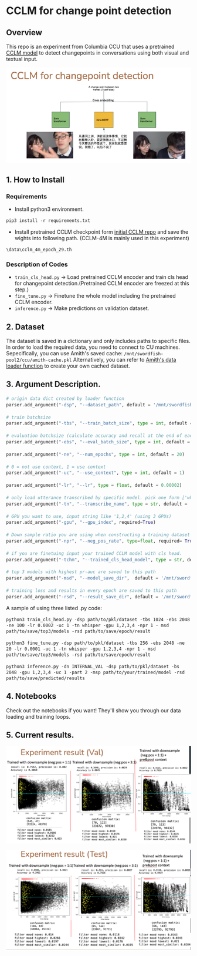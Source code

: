 # CCLM for change point detection

## Overview
This repo is an experiment from Columbia CCU that uses a pretrained [CCLM model](https://arxiv.org/abs/2206.00621) to detect changepoints in conversations using both visual and textual input.  

![CCLM for changepoint detection](img/1.png)


## 1. How to Install

### Requirements
- Install python3 environment.
```python 
pip3 install -r requirements.txt
```
- Install pretrained CCLM checkpoint form [initial CCLM repo](https://github.com/zengyan-97/CCLM) and save the wights into following path. (CCLM-4M is mainly used in this experiment)
```
\data\cclm_4m_epoch_29.th
```

### Description of Codes
- `train_cls_head.py` -> Load pretrained CCLM encoder and train cls head for changepoint detection.(Pretrained CCLM encoder are freezed at this step.)
- `fine_tune.py` -> Finetune the whole model including the pretrained CCLM encoder.
- `inference.py` -> Make predictions on validation dataset.


## 2. Dataset
The dataset is saved in a dictionary and only includes paths to specific files. In order to load the required data, you need to connect to CU machines.
Sepecifically, you can use Amith's saved cache: `/mnt/swordfish-pool2/ccu/amith-cache.pkl`
Alternatively, you can refer to [Amith's data loader function](https://github.com/amith-ananthram/columbia-ccu/tree/main/loaders) to create your own cached dataset.

## 3. Argument Description.

```python
# origin data dict created by loader function
parser.add_argument("-dsp", "--dataset_path", default = '/mnt/swordfish-pool2/ccu/amith-cache.pkl')

# train batchsize
parser.add_argument("-tbs", "--train_batch_size", type = int, default = 50)

# evaluation batchsize (calculate accuracy and recall at the end of each epoch)
parser.add_argument("-ebs", "--eval_batch_size", type = int, default = 512)

parser.add_argument("-ne", "--num_epochs", type = int, default = 20)

# 0 = not use context, 1 = use context 
parser.add_argument("-uc", "--use_context", type = int, default = 1)

parser.add_argument("-lr", "--lr", type = float, default = 0.00002)

# only load utterance transcribed by specific model. pick one form ['whisper','wav2vec','azure']
parser.add_argument("-tn", "--transcribe_name", type = str, default = 'whisper')

# GPU you want to use, input string like '1,2,4' (using 3 GPUs)
parser.add_argument("-gpu", "--gpu_index", required=True)

# Down sample ratio you are using when constructing a training dataset
parser.add_argument("-npr", "--neg_pos_rate", type=float, required= True)

# if you are finetuing input your trained CCLM model with cls head.
parser.add_argument("-tchm", "--trained_cls_head_model", type = str, default = '/mnt/swordfish-pool2/kh3074/neg_pos_rate2/trained_cls_head_model/model_tuned_epoch_44')

# top 3 models with highest pr-auc are saved to this path
parser.add_argument("-msd", "--model_save_dir",  default = '/mnt/swordfish-pool2/kh3074/neg_pos_rate2/saved_models')

# training loss and results in every epoch are saved to this path
parser.add_argument("-rsd", "--result_save_dir", default = '/mnt/swordfish-pool2/kh3074/neg_pos_rate2/evaluate_results')
```

A sample of using three listed .py code:
```
python3 train_cls_head.py -dsp path/to/pkl/dataset -tbs 1024 -ebs 2048 -ne 100 -lr 0.0002 -uc 1 -tn whisper -gpu 1,2,3,4 -npr 1 - msd path/to/save/top3/models -rsd path/to/save/epoch/result

python3 fine_tune.py -dsp path/to/pkl/dataset -tbs 256 -ebs 2048 -ne 20 -lr 0.0001 -uc 1 -tn whisper -gpu 1,2,3,4 -npr 1 - msd path/to/save/top3/models -rsd path/to/save/epoch/result

python3 inference.py -dn INTERNAL_VAL -dsp path/to/pkl/dataset -bs 2048 -gpu 1,2,3,4 -uc 1 -part 2 -msp path/to/your/trained/model -rsd path/to/save/predicted/results
```

## 4. Notebooks
Check out the notebooks if you want! They'll show you through our data loading and training loops.

## 5. Current results. 

![result on val dataset](img/2.png)  

![result on test dataset](img/3.png)
